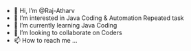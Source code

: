 - 👋 Hi, I’m @Raj-Atharv
- 👀 I’m interested in Java Coding & Automation Repeated task
- 🌱 I’m currently learning Java Coding
- 💞️ I’m looking to collaborate on Coders
- 📫 How to reach me ...

<!---
Raj-Atharv/Raj-Atharv is a ✨ special ✨ repository because its `README.md` (this file) appears on your GitHub profile.
You can click the Preview link to take a look at your changes.
--->
